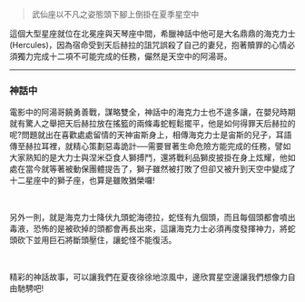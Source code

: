 > 武仙座以不凡之姿態頭下腳上倒掛在夏季星空中

這個大型星座就位在北冕座與天琴座中間，希臘神話中他可是大名鼎鼎的海克力士(Hercules)，因為宿命受到天后赫拉的詛咒誤殺了自己的妻兒，抱著贖罪的心情必須獨力完成十二項不可能完成的任務，儼然是天空中的阿湯哥。

---

### 神話中

電影中的阿湯哥饒勇善戰，謀略雙全，神話中的海克力士也不遑多讓，在嬰兒時期就有驚人之舉把天后赫拉放在搖籃的兩條毒蛇輕鬆擺平，他是如何得罪天后赫拉的呢?問題就出在喜歡處處留情的天神宙斯身上，相傳海克力士是宙斯的兒子，耳語傳至赫拉耳裡，就精心策劃惡毒詭計──需要冒著生命危險方能完成的任務，譬如大家熟知的是大力士與涅米亞食人獅搏鬥，還將戰利品獅皮披掛在身上炫耀，他如處在當今就等著被動保團體提告了，獅子雖然被打敗了但卻又被升到天空中變成了十二星座中的獅子座，也算是雖敗猶榮囉!

<br />

另外一則，就是海克力士降伏九頭蛇海德拉，蛇怪有九個頭，而且每個頭都會噴出毒液，恐怖的是被砍掉的頭都會再長出來，這讓海克力士必須再度發揮神力，將蛇頭砍下並用巨石將斷頭壓住，讓蛇怪不能復活。

<br />

精彩的神話故事，可以讓我們在夏夜徐徐地涼風中，邊欣賞星空邊讓我們想像力自由馳騁吧!
